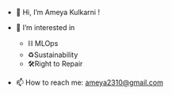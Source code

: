 - 👋 Hi, I’m Ameya Kulkarni !

- 👀 I’m interested in 
  - ⛓️ MLOps
  - ♻️Sustainability  
  - 🛠️Right to Repair  

- 📫 How to reach me: ameya2310@gmail.com

<!---
ameyak2310/ameyak2310 is a ✨ special ✨ repository because its `README.md` (this file) appears on your GitHub profile.
You can click the Preview link to take a look at your changes.
--->
